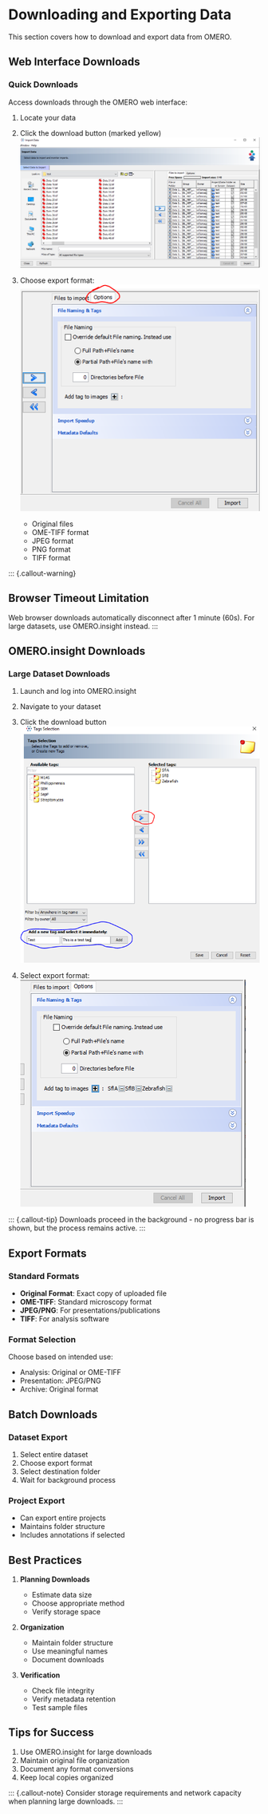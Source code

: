 # Downloading and Exporting Data

This section covers how to download and export data from OMERO.

## Web Interface Downloads

### Quick Downloads
Access downloads through the OMERO web interface:

1. Locate your data
2. Click the download button (marked yellow)
   ![Download button](images/media/image13.png)

3. Choose export format:
   ![Export options](images/media/image14.png)
   - Original files
   - OME-TIFF format
   - JPEG format
   - PNG format
   - TIFF format

::: {.callout-warning}
## Browser Timeout Limitation
Web browser downloads automatically disconnect after 1 minute (60s). For large datasets, use OMERO.insight instead.
:::

## OMERO.insight Downloads

### Large Dataset Downloads
1. Launch and log into OMERO.insight
2. Navigate to your dataset
3. Click the download button
   ![Download in insight](images/media/image15.png)

4. Select export format:
   ![Export format selection](images/media/image16.png)

::: {.callout-tip}
Downloads proceed in the background - no progress bar is shown, but the process remains active.
:::

## Export Formats

### Standard Formats
- **Original Format**: Exact copy of uploaded file
- **OME-TIFF**: Standard microscopy format
- **JPEG/PNG**: For presentations/publications
- **TIFF**: For analysis software

### Format Selection
Choose based on intended use:
- Analysis: Original or OME-TIFF
- Presentation: JPEG/PNG
- Archive: Original format

## Batch Downloads

### Dataset Export
1. Select entire dataset
2. Choose export format
3. Select destination folder
4. Wait for background process

### Project Export
- Can export entire projects
- Maintains folder structure
- Includes annotations if selected

## Best Practices

1. **Planning Downloads**
   - Estimate data size
   - Choose appropriate method
   - Verify storage space

2. **Organization**
   - Maintain folder structure
   - Use meaningful names
   - Document downloads

3. **Verification**
   - Check file integrity
   - Verify metadata retention
   - Test sample files

## Tips for Success

1. Use OMERO.insight for large downloads
2. Maintain original file organization
3. Document any format conversions
4. Keep local copies organized

::: {.callout-note}
Consider storage requirements and network capacity when planning large downloads.
:::